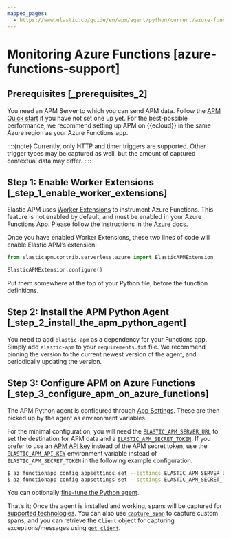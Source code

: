 ```yaml
---
mapped_pages:
  - https://www.elastic.co/guide/en/apm/agent/python/current/azure-functions-support.html
---
```


# Monitoring Azure Functions [azure-functions-support]


## Prerequisites [_prerequisites_2]

You need an APM Server to which you can send APM data. Follow the [APM Quick start](docs-content://solutions/observability/apm/get-started-fleet-managed-apm-server.md) if you have not set one up yet. For the best-possible performance, we recommend setting up APM on {{ecloud}} in the same Azure region as your Azure Functions app.

::::{note}
Currently, only HTTP and timer triggers are supported. Other trigger types may be captured as well, but the amount of captured contextual data may differ.
::::



## Step 1: Enable Worker Extensions [_step_1_enable_worker_extensions]

Elastic APM uses [Worker Extensions](https://learn.microsoft.com/en-us/azure/azure-functions/functions-reference-python?tabs=asgi%2Capplication-level&pivots=python-mode-configuration#python-worker-extensions) to instrument Azure Functions. This feature is not enabled by default, and must be enabled in your Azure Functions App. Please follow the instructions in the [Azure docs](https://learn.microsoft.com/en-us/azure/azure-functions/functions-reference-python?tabs=asgi%2Capplication-level&pivots=python-mode-configuration#using-extensions).

Once you have enabled Worker Extensions, these two lines of code will enable Elastic APM’s extension:

```python
from elasticapm.contrib.serverless.azure import ElasticAPMExtension

ElasticAPMExtension.configure()
```

Put them somewhere at the top of your Python file, before the function definitions.


## Step 2: Install the APM Python Agent [_step_2_install_the_apm_python_agent]

You need to add `elastic-apm` as a dependency for your Functions app. Simply add `elastic-apm` to your `requirements.txt` file. We recommend pinning the version to the current newest version of the agent, and periodically updating the version.


## Step 3: Configure APM on Azure Functions [_step_3_configure_apm_on_azure_functions]

The APM Python agent is configured through [App Settings](https://learn.microsoft.com/en-us/azure/azure-functions/functions-how-to-use-azure-function-app-settings?tabs=portal#settings). These are then picked up by the agent as environment variables.

For the minimal configuration, you will need the [`ELASTIC_APM_SERVER_URL`](/reference/configuration.md#config-server-url) to set the destination for APM data and a [`ELASTIC_APM_SECRET_TOKEN`](/reference/configuration.md#config-secret-token). If you prefer to use an [APM API key](docs-content://solutions/observability/apm/api-keys.md) instead of the APM secret token, use the [`ELASTIC_APM_API_KEY`](/reference/configuration.md#config-api-key) environment variable instead of `ELASTIC_APM_SECRET_TOKEN` in the following example configuration.

```bash
$ az functionapp config appsettings set --settings ELASTIC_APM_SERVER_URL=https://example.apm.northeurope.azure.elastic-cloud.com:443
$ az functionapp config appsettings set --settings ELASTIC_APM_SECRET_TOKEN=verysecurerandomstring
```

You can optionally [fine-tune the Python agent](/reference/configuration.md).

That’s it; Once the agent is installed and working, spans will be captured for [supported technologies](/reference/supported-technologies.md). You can also use [`capture_span`](/reference/api-reference.md#api-capture-span) to capture custom spans, and you can retrieve the `Client` object for capturing exceptions/messages using [`get_client`](/reference/api-reference.md#api-get-client).

